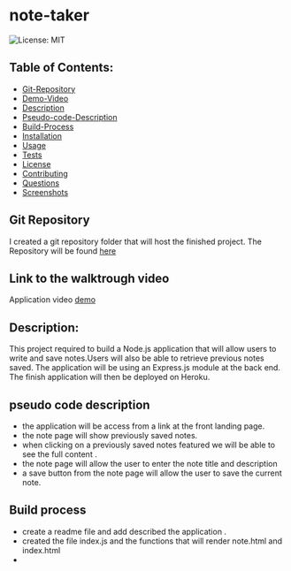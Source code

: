 # note-taker

![License: MIT](https://img.shields.io/badge/License-MIT-blue)

## Table of Contents:

- [Git-Repository](#git-repository)
- [Demo-Video](#walktrough-video)
- [Description](#description)
- [Pseudo-code-Description](#pseudo-code-description)
- [Build-Process](#build-process)
- [Installation](#installation)
- [Usage](#usage)
- [Tests](#tests)
- [License](#license)
- [Contributing](#contributing)
- [Questions](#questions)
- [Screenshots](#screenshots)

## Git Repository

I created a git repository folder that will host the finished project. The Repository will be found [here](https://github.com/pfansi/note-taker)

## Link to the walktrough video

Application video [demo]()

## Description:

This project required to build a Node.js application that will allow users to write and save notes.Users will also be able to retrieve previous notes saved.
The application will be using an Express.js module at the back end.
The finish application will then be deployed on Heroku.

## pseudo code description

- the application will be access from a link at the front landing page.
- the note page will show previously saved notes.
- when clicking on a previously saved notes featured we will be able to see the full content .
- the note page will allow the user to enter the note title and description
- a save button from the note page will allow the user to save the current note.

## Build process

- create a readme file and add described the application .
- created the file index.js and the functions that will render note.html and index.html
-
